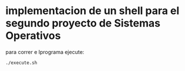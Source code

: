 # implementacion de un shell para el segundo proyecto de Sistemas Operativos 

para correr e lprograma ejecute:
	
	./execute.sh



